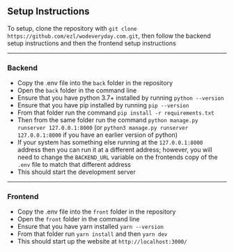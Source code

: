 ## Setup Instructions

To setup, clone the repository with `git clone https://github.com/ezl/wodeveryday.com.git`, then follow the backend setup instructions and then the frontend setup instructions

---

### Backend
- Copy the .env file into the `back` folder in the repository
- Open the `back` folder in the command line
- Ensure that you have python 3.7+ installed by running `python --version`
- Ensure that you have pip installed by running `pip --version`
- From that folder run the command `pip install -r requirements.txt`
- Then from the same folder run the command `python manage.py runserver 127.0.0.1:8000` (or `python3 manage.py runserver 127.0.0.1:8000` if you have an earlier version of python)
- If your system has something else running at the `127.0.0.1:8000` address then you can run it at a different address; however, you will need to change the `BACKEND_URL` variable on the frontends copy of the `.env` file to match that different address
- This should start the development server

---

### Frontend
- Copy the .env file into the `front` folder in the repository
- Open the `front` folder in the command line
- Ensure that you have yarn installed `yarn --version`
- From that folder run `yarn install` and then  `yarn dev`
- This should start up the website at `http://localhost:3000/`
